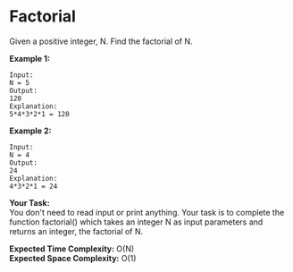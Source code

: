 # Factorial

Given a positive integer, N. Find the factorial of N.
 

**Example 1:**
```
Input:
N = 5
Output:
120
Explanation:
5*4*3*2*1 = 120
```
**Example 2:**
```
Input:
N = 4
Output:
24
Explanation:
4*3*2*1 = 24
```
**Your Task:**<br>
You don't need to read input or print anything. Your task is to complete the function factorial() which takes an integer N as input parameters and returns an integer, the factorial of N.
 

**Expected Time Complexity:** O(N)<br>
**Expected Space Complexity:** O(1)
